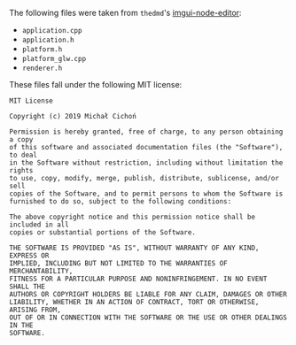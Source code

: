 The following files were taken from
`thedmd`'s [imgui-node-editor](https://github.com/thedmd/imgui-node-editor/tree/master):

- `application.cpp`
- `application.h`
- `platform.h`
- `platform_glw.cpp`
- `renderer.h`

These files fall under the following MIT license:

```
MIT License

Copyright (c) 2019 Michał Cichoń

Permission is hereby granted, free of charge, to any person obtaining a copy
of this software and associated documentation files (the "Software"), to deal
in the Software without restriction, including without limitation the rights
to use, copy, modify, merge, publish, distribute, sublicense, and/or sell
copies of the Software, and to permit persons to whom the Software is
furnished to do so, subject to the following conditions:

The above copyright notice and this permission notice shall be included in all
copies or substantial portions of the Software.

THE SOFTWARE IS PROVIDED "AS IS", WITHOUT WARRANTY OF ANY KIND, EXPRESS OR
IMPLIED, INCLUDING BUT NOT LIMITED TO THE WARRANTIES OF MERCHANTABILITY,
FITNESS FOR A PARTICULAR PURPOSE AND NONINFRINGEMENT. IN NO EVENT SHALL THE
AUTHORS OR COPYRIGHT HOLDERS BE LIABLE FOR ANY CLAIM, DAMAGES OR OTHER
LIABILITY, WHETHER IN AN ACTION OF CONTRACT, TORT OR OTHERWISE, ARISING FROM,
OUT OF OR IN CONNECTION WITH THE SOFTWARE OR THE USE OR OTHER DEALINGS IN THE
SOFTWARE.
```